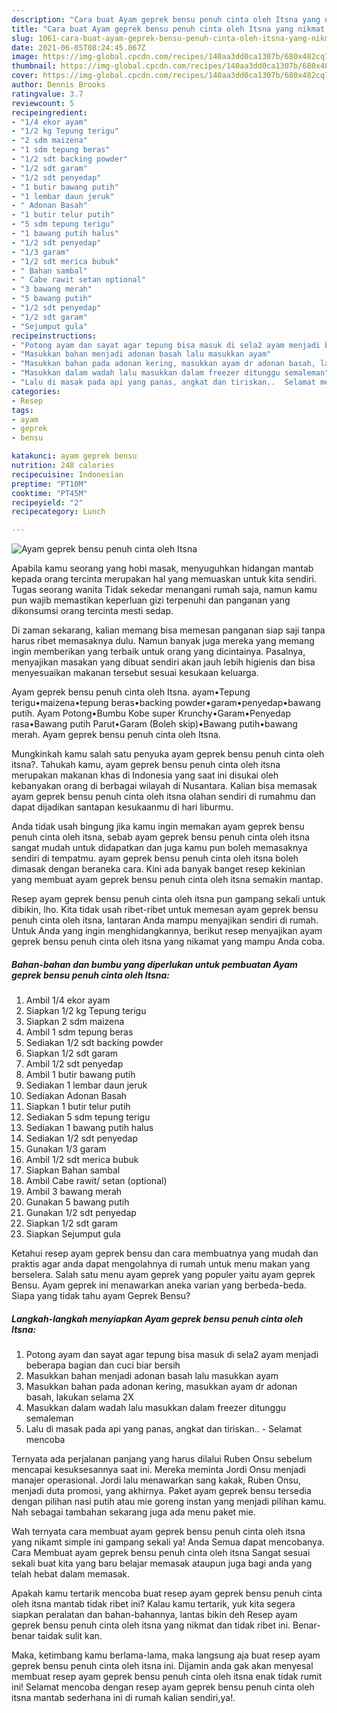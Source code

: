 ```yaml
---
description: "Cara buat Ayam geprek bensu penuh cinta oleh Itsna yang nikmat dan Mudah Dibuat"
title: "Cara buat Ayam geprek bensu penuh cinta oleh Itsna yang nikmat dan Mudah Dibuat"
slug: 1061-cara-buat-ayam-geprek-bensu-penuh-cinta-oleh-itsna-yang-nikmat-dan-mudah-dibuat
date: 2021-06-05T08:24:45.867Z
image: https://img-global.cpcdn.com/recipes/140aa3dd0ca1307b/680x482cq70/ayam-geprek-bensu-penuh-cinta-oleh-itsna-foto-resep-utama.jpg
thumbnail: https://img-global.cpcdn.com/recipes/140aa3dd0ca1307b/680x482cq70/ayam-geprek-bensu-penuh-cinta-oleh-itsna-foto-resep-utama.jpg
cover: https://img-global.cpcdn.com/recipes/140aa3dd0ca1307b/680x482cq70/ayam-geprek-bensu-penuh-cinta-oleh-itsna-foto-resep-utama.jpg
author: Dennis Brooks
ratingvalue: 3.7
reviewcount: 5
recipeingredient:
- "1/4 ekor ayam"
- "1/2 kg Tepung terigu"
- "2 sdm maizena"
- "1 sdm tepung beras"
- "1/2 sdt backing powder"
- "1/2 sdt garam"
- "1/2 sdt penyedap"
- "1 butir bawang putih"
- "1 lembar daun jeruk"
- " Adonan Basah"
- "1 butir telur putih"
- "5 sdm tepung terigu"
- "1 bawang putih halus"
- "1/2 sdt penyedap"
- "1/3 garam"
- "1/2 sdt merica bubuk"
- " Bahan sambal"
- " Cabe rawit setan optional"
- "3 bawang merah"
- "5 bawang putih"
- "1/2 sdt penyedap"
- "1/2 sdt garam"
- "Sejumput gula"
recipeinstructions:
- "Potong ayam dan sayat agar tepung bisa masuk di sela2 ayam menjadi beberapa bagian dan cuci biar bersih"
- "Masukkan bahan menjadi adonan basah lalu masukkan ayam"
- "Masukkan bahan pada adonan kering, masukkan ayam dr adonan basah, lakukan selama 2X"
- "Masukkan dalam wadah lalu masukkan dalam freezer ditunggu semaleman"
- "Lalu di masak pada api yang panas, angkat dan tiriskan..  Selamat mencoba"
categories:
- Resep
tags:
- ayam
- geprek
- bensu

katakunci: ayam geprek bensu 
nutrition: 248 calories
recipecuisine: Indonesian
preptime: "PT10M"
cooktime: "PT45M"
recipeyield: "2"
recipecategory: Lunch

---
```



![Ayam geprek bensu penuh cinta oleh Itsna](https://img-global.cpcdn.com/recipes/140aa3dd0ca1307b/680x482cq70/ayam-geprek-bensu-penuh-cinta-oleh-itsna-foto-resep-utama.jpg)

Apabila kamu seorang yang hobi masak, menyuguhkan hidangan mantab kepada orang tercinta merupakan hal yang memuaskan untuk kita sendiri. Tugas seorang  wanita Tidak sekedar menangani rumah saja, namun kamu pun wajib memastikan keperluan gizi terpenuhi dan panganan yang dikonsumsi orang tercinta mesti sedap.

Di zaman  sekarang, kalian memang bisa memesan panganan siap saji tanpa harus ribet memasaknya dulu. Namun banyak juga mereka yang memang ingin memberikan yang terbaik untuk orang yang dicintainya. Pasalnya, menyajikan masakan yang dibuat sendiri akan jauh lebih higienis dan bisa menyesuaikan makanan tersebut sesuai kesukaan keluarga. 

Ayam geprek bensu penuh cinta oleh Itsna. ayam•Tepung terigu•maizena•tepung beras•backing powder•garam•penyedap•bawang putih. Ayam Potong•Bumbu Kobe super Krunchy•Garam•Penyedap rasa•Bawang putih Parut•Garam (Boleh skip)•Bawang putih•bawang merah. Ayam geprek bensu penuh cinta oleh Itsna.

Mungkinkah kamu salah satu penyuka ayam geprek bensu penuh cinta oleh itsna?. Tahukah kamu, ayam geprek bensu penuh cinta oleh itsna merupakan makanan khas di Indonesia yang saat ini disukai oleh kebanyakan orang di berbagai wilayah di Nusantara. Kalian bisa memasak ayam geprek bensu penuh cinta oleh itsna olahan sendiri di rumahmu dan dapat dijadikan santapan kesukaanmu di hari liburmu.

Anda tidak usah bingung jika kamu ingin memakan ayam geprek bensu penuh cinta oleh itsna, sebab ayam geprek bensu penuh cinta oleh itsna sangat mudah untuk didapatkan dan juga kamu pun boleh memasaknya sendiri di tempatmu. ayam geprek bensu penuh cinta oleh itsna boleh dimasak dengan beraneka cara. Kini ada banyak banget resep kekinian yang membuat ayam geprek bensu penuh cinta oleh itsna semakin mantap.

Resep ayam geprek bensu penuh cinta oleh itsna pun gampang sekali untuk dibikin, lho. Kita tidak usah ribet-ribet untuk memesan ayam geprek bensu penuh cinta oleh itsna, lantaran Anda mampu menyajikan sendiri di rumah. Untuk Anda yang ingin menghidangkannya, berikut resep menyajikan ayam geprek bensu penuh cinta oleh itsna yang nikamat yang mampu Anda coba.

<!--inarticleads1-->

##### Bahan-bahan dan bumbu yang diperlukan untuk pembuatan Ayam geprek bensu penuh cinta oleh Itsna:

1. Ambil 1/4 ekor ayam
1. Siapkan 1/2 kg Tepung terigu
1. Siapkan 2 sdm maizena
1. Ambil 1 sdm tepung beras
1. Sediakan 1/2 sdt backing powder
1. Siapkan 1/2 sdt garam
1. Ambil 1/2 sdt penyedap
1. Ambil 1 butir bawang putih
1. Sediakan 1 lembar daun jeruk
1. Sediakan  Adonan Basah
1. Siapkan 1 butir telur putih
1. Sediakan 5 sdm tepung terigu
1. Sediakan 1 bawang putih halus
1. Sediakan 1/2 sdt penyedap
1. Gunakan 1/3 garam
1. Ambil 1/2 sdt merica bubuk
1. Siapkan  Bahan sambal
1. Ambil  Cabe rawit/ setan (optional)
1. Ambil 3 bawang merah
1. Gunakan 5 bawang putih
1. Gunakan 1/2 sdt penyedap
1. Siapkan 1/2 sdt garam
1. Siapkan Sejumput gula


Ketahui resep ayam geprek bensu dan cara membuatnya yang mudah dan praktis agar anda dapat mengolahnya di rumah untuk menu makan yang berselera. Salah satu menu ayam geprek yang populer yaitu ayam geprek Bensu. Ayam geprek ini menawarkan aneka varian yang berbeda-beda. Siapa yang tidak tahu ayam Geprek Bensu? 

<!--inarticleads2-->

##### Langkah-langkah menyiapkan Ayam geprek bensu penuh cinta oleh Itsna:

1. Potong ayam dan sayat agar tepung bisa masuk di sela2 ayam menjadi beberapa bagian dan cuci biar bersih
1. Masukkan bahan menjadi adonan basah lalu masukkan ayam
1. Masukkan bahan pada adonan kering, masukkan ayam dr adonan basah, lakukan selama 2X
1. Masukkan dalam wadah lalu masukkan dalam freezer ditunggu semaleman
1. Lalu di masak pada api yang panas, angkat dan tiriskan..  - Selamat mencoba


Ternyata ada perjalanan panjang yang harus dilalui Ruben Onsu sebelum mencapai kesuksesannya saat ini. Mereka meminta Jordi Onsu menjadi manajer operasional. Jordi lalu menawarkan sang kakak, Ruben Onsu, menjadi duta promosi, yang akhirnya. Paket ayam geprek bensu tersedia dengan pilihan nasi putih atau mie goreng instan yang menjadi pilihan kamu. Nah sebagai tambahan sekarang juga ada menu paket mie. 

Wah ternyata cara membuat ayam geprek bensu penuh cinta oleh itsna yang nikamt simple ini gampang sekali ya! Anda Semua dapat mencobanya. Cara Membuat ayam geprek bensu penuh cinta oleh itsna Sangat sesuai sekali buat kita yang baru belajar memasak ataupun juga bagi anda yang telah hebat dalam memasak.

Apakah kamu tertarik mencoba buat resep ayam geprek bensu penuh cinta oleh itsna mantab tidak ribet ini? Kalau kamu tertarik, yuk kita segera siapkan peralatan dan bahan-bahannya, lantas bikin deh Resep ayam geprek bensu penuh cinta oleh itsna yang nikmat dan tidak ribet ini. Benar-benar taidak sulit kan. 

Maka, ketimbang kamu berlama-lama, maka langsung aja buat resep ayam geprek bensu penuh cinta oleh itsna ini. Dijamin anda gak akan menyesal membuat resep ayam geprek bensu penuh cinta oleh itsna enak tidak rumit ini! Selamat mencoba dengan resep ayam geprek bensu penuh cinta oleh itsna mantab sederhana ini di rumah kalian sendiri,ya!.

